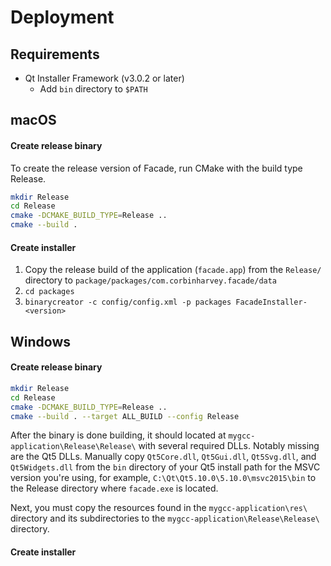 # Deployment

## Requirements
- Qt Installer Framework (v3.0.2 or later)
    - Add `bin` directory to `$PATH`

## macOS

#### Create release binary
To create the release version of Facade, run CMake with the build type Release.

```sh
mkdir Release
cd Release
cmake -DCMAKE_BUILD_TYPE=Release ..
cmake --build .
```

#### Create installer
1. Copy the release build of the application (`facade.app`) from the `Release/` directory to `package/packages/com.corbinharvey.facade/data`
1. `cd packages`
1. `binarycreator -c config/config.xml -p packages FacadeInstaller-<version>`

## Windows

#### Create release binary

```sh
mkdir Release
cd Release
cmake -DCMAKE_BUILD_TYPE=Release ..
cmake --build . --target ALL_BUILD --config Release
```

After the binary is done building, it should located at `mygcc-application\Release\Release\` with several required DLLs. Notably missing are the Qt5 DLLs. Manually copy `Qt5Core.dll`, `Qt5Gui.dll`, `Qt5Svg.dll`, and `Qt5Widgets.dll` from the `bin` directory of your Qt5 install path for the MSVC version you're using, for example, `C:\Qt\Qt5.10.0\5.10.0\msvc2015\bin` to the Release directory where `facade.exe` is located.

Next, you must copy the resources found in the `mygcc-application\res\` directory and its subdirectories to the `mygcc-application\Release\Release\` directory.

#### Create installer
